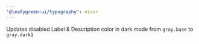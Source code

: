 ```yaml
---
'@leafygreen-ui/typography': minor
---
```


Updates disabled Label & Description color in dark mode from `gray.base` to `gray.dark1`
